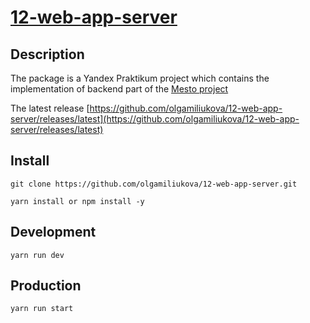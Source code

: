 # [12-web-app-server](https://olgamiliukova.github.io/12-web-app-server/)

## Description
The package is a Yandex Praktikum project which contains the implementation of backend part of the [Mesto project](https://olgamiliukova.github.io/11-web-app-infrastructure/)

The latest release [https://github.com/olgamiliukova/12-web-app-server/releases/latest](https://github.com/olgamiliukova/12-web-app-server/releases/latest)

## Install
```
git clone https://github.com/olgamiliukova/12-web-app-server.git
```
```
yarn install or npm install -y
```
## Development
```
yarn run dev
```
## Production
```
yarn run start
```
